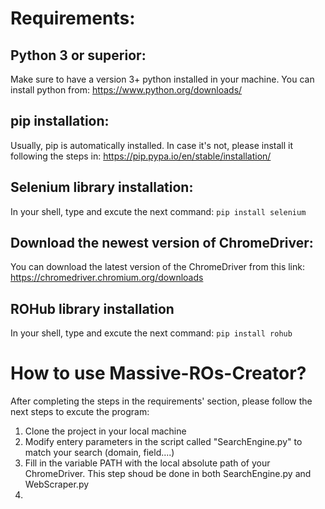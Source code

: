 # Requirements:

## Python 3 or superior:
Make sure to have a version 3+ python installed in your machine.
You can install python from: https://www.python.org/downloads/

## pip installation:
Usually, pip is automatically installed. In case it's not, please install it following the steps in: https://pip.pypa.io/en/stable/installation/

## Selenium library installation:
In your shell, type and excute the next command:
`pip install selenium` 

## Download the newest version of ChromeDriver:
You can download the latest version of the ChromeDriver from this link: https://chromedriver.chromium.org/downloads

## ROHub library installation
In your shell, type and excute the next command:
`pip install rohub`

# How to use Massive-ROs-Creator?
After completing the steps in the requirements' section, please follow the next steps to excute the program:

1. Clone the project in your local machine
2. Modify entery parameters in the script called "SearchEngine.py" to match your search (domain, field....)
3. Fill in the variable PATH with the local absolute path of your ChromeDriver. This step shoud be done in both SearchEngine.py and WebScraper.py 
4. 

